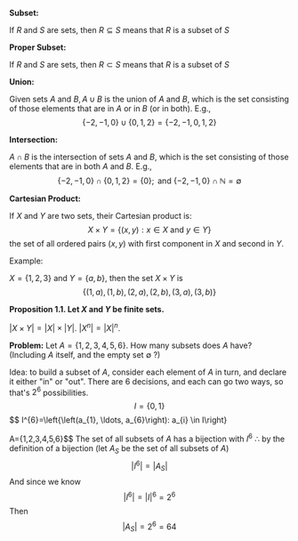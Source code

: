 **Subset:**

If $R$ and $S$ are sets, then $R \subseteq S$ means that $R$ is a subset of $S$

**Proper Subset:**

If $R$ and $S$ are sets, then $R \subset S$ means that $R$ is a subset of $S$

**Union:**

Given sets $A$ and $B, A \cup B$ is the union of $A$ and $B$, which is the set consisting of those  elements that are in $A$ or in $B$ (or in both). E.g.,
$$
\{-2,-1,0\} \cup\{0,1,2\}=\{-2,-1,0,1,2\}
$$

**Intersection:**

$A \cap B$ is the intersection of sets $A$ and $B$, which is the set consisting of those elements  that are in both $A$ and $B$. E.g.,
$$
\{-2,-1,0\} \cap\{0,1,2\}=\{0\} ; \text { and }\{-2,-1,0\} \cap \mathbb{N}=\emptyset
$$

**Cartesian Product:**

If $X$ and $Y$ are two sets, their Cartesian product is:
$$
X \times Y=\{(x, y): x \in X \text { and } y \in Y\}
$$
the set of all ordered pairs $(x, y)$ with first component in $X$ and second in $Y$.

Example:

$X=\{1,2,3\}$ and $Y=\{a, b\}$, then the set $X \times Y$ is
$$
\{(1, a),(1, b),(2, a),(2, b),(3, a),(3, b)\}
$$

**Proposition 1.1. Let $X$ and $Y$ be finite sets.**

$|X \times Y|=|X| \times|Y|$.
$\left|X^{n}\right|=|X|^{n}$.

**Problem:** Let $A=\{1,2,3,4,5,6\}$. How many subsets does $A$ have? (Including $A$ itself, and the empty set $\emptyset$ ?)

Idea: to build a subset of $A$, consider each element of $A$ in turn, and declare it either "in" or "out". There are 6 decisions, and each can go two ways, so that's $2^{6}$ possibilities.
$$I=\{0,1\}$$
$$
I^{6}=\left\{\left(a_{1}, \ldots, a_{6}\right): a_{i} \in I\right\}

$$
$$ A=\{1,2,3,4,5,6\}$$
The set of all subsets of $A$ has a bijection with $I^{6}$
$\therefore$  by the definition of a bijection (let $A_S$ be the set of all subsets of $A$)
$$
|I^{6}| = |A_S|
$$
And since we know $$|I^{6}| = |I|^{6} = 2^{6}$$Then
$$
|A_S| = 2^{6} = 64
$$